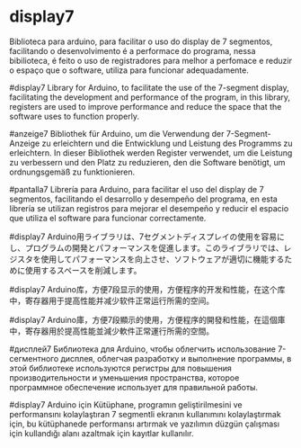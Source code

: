 # display7
Biblioteca para arduino, para facilitar o uso do display de 7 segmentos, facilitando o desenvolvimento é a performace do programa, nessa bibilioteca, é feito o uso de registradores para melhor a perfomace e reduzir o espaço que o software, utiliza para funcionar adequadamente.


#display7
Library for Arduino, to facilitate the use of the 7-segment display, facilitating the development and performance of the program, in this library, registers are used to improve performance and reduce the space that the software uses to function properly.

#anzeige7
Bibliothek für Arduino, um die Verwendung der 7-Segment-Anzeige zu erleichtern und die Entwicklung und Leistung des Programms zu erleichtern. In dieser Bibliothek werden Register verwendet, um die Leistung zu verbessern und den Platz zu reduzieren, den die Software benötigt, um ordnungsgemäß zu funktionieren.

#pantalla7
Librería para Arduino, para facilitar el uso del display de 7 segmentos, facilitando el desarrollo y desempeño del programa, en esta librería se utilizan registros para mejorar el desempeño y reducir el espacio que utiliza el software para funcionar correctamente.


#display7
Arduino用ライブラリは、7セグメントディスプレイの使用を容易にし、プログラムの開発とパフォーマンスを促進します。このライブラリでは、レジスタを使用してパフォーマンスを向上させ、ソフトウェアが適切に機能するために使用するスペースを削減します。

#display7
Arduino库，方便7段显示的使用，方便程序的开发和性能，在这个库中，寄存器用于提高性能并减少软件正常运行所需的空间。

#display7
Arduino庫，方便7段顯示的使用，方便程序的開發和性能，在這個庫中，寄存器用於提高性能並減少軟件正常運行所需的空間。

#дисплей7
Библиотека для Arduino, чтобы облегчить использование 7-сегментного дисплея, облегчая разработку и выполнение программы, в этой библиотеке используются регистры для повышения производительности и уменьшения пространства, которое программное обеспечение использует для правильной работы.

#display7
Arduino için Kütüphane, programın geliştirilmesini ve performansını kolaylaştıran 7 segmentli ekranın kullanımını kolaylaştırmak için, bu kütüphanede performansı artırmak ve yazılımın düzgün çalışması için kullandığı alanı azaltmak için kayıtlar kullanılır.
